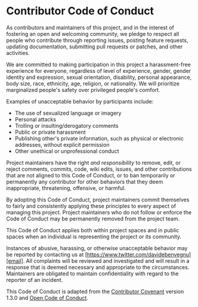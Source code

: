 # Contributor Code of Conduct  

As contributors and maintainers of this project, and in the interest of fostering an open and welcoming community, we pledge to respect all people who contribute through reporting issues, posting feature requests, updating documentation, submitting pull requests or patches, and other activities.
  
We are committed to making participation in this project a harassment-free experience for everyone, regardless of level of experience, gender, gender identity and expression, sexual orientation, disability, personal appearance, body size, race, ethnicity, age, religion, or nationality. We will prioritize marginalized people's safety over privileged people's comfort.

Examples of unacceptable behavior by participants include:
- The use of sexualized language or imagery
- Personal attacks
- Trolling or insulting/derogatory comments
- Public or private harassment
- Publishing other's private information, such as physical or electronic addresses, without explicit permission
- Other unethical or unprofessional conduct

Project maintainers have the right _and responsibility_ to remove, edit, or reject comments, commits, code, wiki edits, issues, and other contributions that are not aligned to this Code of Conduct, or to ban temporarily or permanently any contributor for other behaviors that they deem inappropriate, threatening, offensive, or harmful.  

By adopting this Code of Conduct, project maintainers commit themselves to fairly and consistently applying these principles to every aspect of managing this project. Project maintainers who do not follow or enforce the Code of Conduct may be permanently removed from the project team.
  
This Code of Conduct applies both within project spaces and in public spaces when an individual is representing the project or its community.

Instances of abusive, harassing, or otherwise unacceptable behavior may be reported by contacting us at [https://www.twitter.com/davidebenvegnu][email]. All complaints will be reviewed and investigated and will result in a response that
is deemed necessary and appropriate to the circumstances. Maintainers are obligated to maintain confidentiality with regard to the reporter of an incident.

This Code of Conduct is adapted from the [Contributor Covenant][homepage] version 1.3.0 and [Open Code of Conduct][opencoc].

[homepage]: http://contributor-covenant.org
[version]: http://contributor-covenant.org/version/1/3/0/
[opencoc]: http://todogroup.org/opencodeofconduct/
[email]: https://www.twitter.com/davidebenvegnu